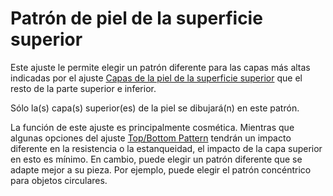 Patrón de piel de la superficie superior
====
Este ajuste le permite elegir un patrón diferente para las capas más altas indicadas por el ajuste [Capas de la piel de la superficie superior](../top_bottom/roofing_layer_count.md) que el resto de la parte superior e inferior.

Sólo la(s) capa(s) superior(es) de la piel se dibujará(n) en este patrón.

La función de este ajuste es principalmente cosmética. Mientras que algunas opciones del ajuste [Top/Bottom Pattern](../top_bottom/top_bottom_pattern.md) tendrán un impacto diferente en la resistencia o la estanqueidad, el impacto de la capa superior en esto es mínimo. En cambio, puede elegir un patrón diferente que se adapte mejor a su pieza. Por ejemplo, puede elegir el patrón concéntrico para objetos circulares.